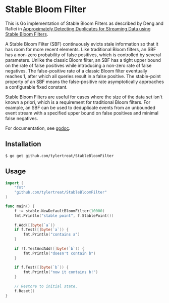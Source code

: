 # Stable Bloom Filter

This is Go implementation of Stable Bloom Filters as described by Deng and Rafiei in [Approximately Detecting Duplicates for Streaming Data using Stable Bloom Filters](http://webdocs.cs.ualberta.ca/~drafiei/papers/DupDet06Sigmod.pdf).

A Stable Bloom Filter (SBF) continuously evicts stale information so that it has room for more recent elements. Like traditional Bloom filters, an SBF has a non-zero probability of false positives, which is controlled by several parameters. Unlike the classic Bloom filter, an SBF has a tight upper bound on the rate of false positives while introducing a non-zero rate of false negatives. The false-positive rate of a classic Bloom filter eventually reaches 1, after which all queries result in a false positive. The stable-point property of an SBF means the false-positive rate asymptotically approaches a configurable fixed constant.

Stable Bloom Filters are useful for cases where the size of the data set isn't known a priori, which is a requirement for traditional Bloom filters. For example, an SBF can be used to deduplicate events from an unbounded event stream with a specified upper bound on false positives and minimal false negatives.

For documentation, see [godoc](http://godoc.org/github.com/tylertreat/StableBloomFilter).

## Installation 

```
$ go get github.com/tylertreat/StableBloomFilter
```

## Usage

```go
import (
    "fmt"
    "github.com/tylertreat/StableBloomFilter"
)

func main() {
    f := stable.NewDefaultBloomFilter(10000)
    fmt.Println("stable point", f.StablePoint())
    
    f.Add([]byte(`a`))
    if f.Test([]byte(`a`)) {
        fmt.Println("contains a")
    }
    
    if !f.TestAndAdd([]byte(`b`)) {
        fmt.Println("doesn't contain b")
    }
    
    if f.Test([]byte(`b`)) {
        fmt.Println("now it contains b!")
    }
    
    // Restore to initial state.
    f.Reset()
}
```
